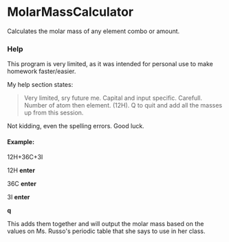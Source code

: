 # MolarMassCalculator
Calculates the molar mass of any element combo or amount.

### Help
This program is very limited, as it was intended for personal use to make homework faster/easier.

My help section states:
>Very limited, sry future me. Capital and input specific. Carefull. Number of atom then element. (12H). 
>Q to quit and add all the masses up from this session.

Not kidding, even the spelling errors. Good luck.

#### Example:

12H+36C+3I

12H **enter**

36C **enter**

3I **enter**

**q**

This adds them together and will output the molar mass based on the values on Ms. Russo's periodic table that she says to use in her class.
